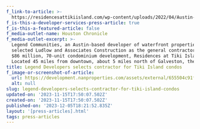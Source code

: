 ```yaml
---
f_link-to-article: >-
  https://residencesattikiisland.com/wp-content/uploads/2022/04/Austin-developer-prepares-to-start-Tiki-Island-condo-project.pdf
f_is-this-a-developer-services-press-article: true
f_is-this-a-featured-article: false
f_media-outlet-name: Houston Chronicle
f_media-outlet-excerpt: >-
  Legend Communities, an Austin-based developer of waterfront properties, has
  selected Ludlow and Associates Construction as the general contractor for its
  $86 million, 70-unit condominium development, Residences at Tiki Island.
  Located 45 miles from downtown, about 5 miles north of Galveston, the dev
title: Legend Developers selects contractor for Tiki Island condos
f_image-or-screenshot-of-article:
  url: https://development.nanproperties.com/assets/external/655504c91fd0fb591034649c_screenshot202023-11-1620014934.png
  alt: null
slug: legend-developers-selects-contractor-for-tiki-island-condos
updated-on: '2023-11-15T17:50:07.502Z'
created-on: '2023-11-15T17:50:07.502Z'
published-on: '2023-12-05T18:21:52.835Z'
layout: '[press-articles].html'
tags: press-articles
---
```



